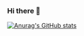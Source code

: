 ### Hi there 👋
[![Anurag's GitHub stats](https://github-readme-stats.vercel.app/api?username=JosePremier)](https://github.com/anuraghazra/github-readme-stats)
<!--
**JosePremier/JosePremier** is a ✨ _special_ ✨ repository because its `README.md` (this file) appears on your GitHub profile.

Here are some ideas to get you started:

- 🔭 I’m currently working on ...
- 🌱 I’m currently learning ...
- 👯 I’m looking to collaborate on ...
- 🤔 I’m looking for help with ...
- 💬 Ask me about ...
- 📫 How to reach me: ...
- 😄 Pronouns: ...
- ⚡ Fun fact: ...
-->
